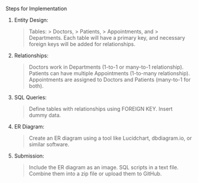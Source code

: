 Steps for Implementation

1. Entity Design:
    > Tables:
        > Doctors, 
        > Patients, 
        > Appointments, and 
        > Departments.
    > Each table will have a primary key, and necessary foreign keys will be added for relationships.

2. Relationships:
    > Doctors work in Departments                       (1-to-1 or many-to-1 relationship).
    > Patients can have multiple Appointments           (1-to-many relationship).
    > Appointments are assigned to Doctors and Patients (many-to-1 for both).

3. SQL Queries:
    > Define tables with relationships using FOREIGN KEY.
    > Insert dummy data.

4. ER Diagram:
    > Create an ER diagram using a tool like Lucidchart, dbdiagram.io, or similar software.

5. Submission:
    > Include the ER diagram as an image.
    > SQL scripts in a text file.
    > Combine them into a zip file or upload them to GitHub.

